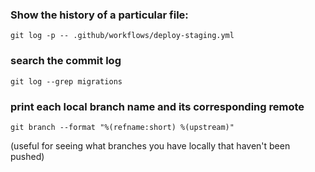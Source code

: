 ### Show the history of a particular file:

`git log -p -- .github/workflows/deploy-staging.yml`

### search the commit log

`git log --grep migrations`

### print each local branch name and its corresponding remote

`git branch --format "%(refname:short) %(upstream)"`

(useful for seeing what branches you have locally that haven't been pushed)